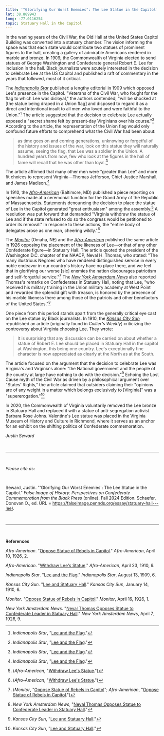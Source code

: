 ```yaml
---
title: '"Glorifying Our Worst Enemies": The Lee Statue in the Capitol'
lat: 38.889943
long: -77.0116254
topic: Statuary Hall in the Capitol
---
```

In the waning years of the Civil War, the Old Hall at the United States Capitol Building was converted into a statuary chamber. The vision informing the space was that each state would contribute two statues of prominent figures to the hall, creating a gallery of admirable Americans rendered in marble and bronze. In 1909, the Commonwealth of Virginia elected to send statues of George Washington and Confederate general Robert E. Lee for inclusion in the hall. Black journalists were acutely interested in the decision to celebrate Lee at the US Capitol and published a raft of commentary in the years that followed, most of it critical.

The *[Indianapolis Star](https://access-newspaperarchive-com.proxy.library.upenn.edu/browse/us/indiana/indianapolis/indianapolis-star/)* published a lengthy editorial in 1909 which opposed Lee's presence in the Capitol. "Veterans of the Civil War, who fought for the flag to which Lee was disloyal," the authors contended, "will be shocked at \[the statue being draped in a Union flag] and disposed to regard it as a direct and intentional insult to all men who loved and were faithful to the Union."[^1] The article suggested that the decision to celebrate Lee actually exposed a "secret shame felt by present-day Virginians over his course."[^2] According to the article, the representation of the Union flag would only confound future efforts to comprehend what the Civil War had been about:

> as time goes on and coming generations, unknowing or forgetful of the history and issues of the war, look on this statue they will naturally assume, seeing the flag, that Lee was a soldier in the Union. A hundred years from now, few who look at the figures in the hall of fame will recall that he was other than loyal.[^3]

The article affirmed that many other men were "greater than Lee" and more fit choices to represent Virginia—Thomas Jefferson, Chief Justice Marshall, and James Madison.[^4]

In 1910, the *[Afro-American](https://proxy.library.upenn.edu/login?url=https://www.proquest.com/publication/45589?accountid=14707&decadeSelected=1910+-+1919&yearSelected=1910&monthSelected=04&issueNameSelected=01910Y04Y23$23Apr+23,+1910)* (Baltimore, MD) published a piece reporting on speeches made at a ceremonial function for the Grand Army of the Republic of Massachusetts. Statements denouncing the decision to place the statue of Lee in the Capitol generated "great enthusiasm" among the assembly.[^5] A resolution was put forward that demanded "Virginia withdraw the statue of Lee and if the state refused to do so the congress would be petitioned to order its removal." In response to these actions, the "entire body of delegates arose as one man, cheering wildly."[^6]

The *[Monitor](https://www.loc.gov/item/00225879/1926-04-16/ed-1/)* (Omaha, NE) and the *[Afro-American](https://www.proquest.com/publication/45589?OpenUrlRefId=info:xri/sid:primo&parentSessionId=3Gci25Nh%2BltmLNvqgXmPQqTX2w4c4pKh9LW6%2FzNQmM8%3D&accountid=14707&decadeSelected=1920%20-%201929&yearSelected=1926&monthSelected=04&issueNameSelected=01926Y04Y10%2423Apr%2B10%2C%2B1926)* published the same article in 1926 opposing the placement of the likeness of Lee—or that of any other Confederate figure—in Statuary Hall. The article quoted the president of the Washington D.C. chapter of the NAACP, Neval H. Thomas, who stated: "The many illustrious Negroes who have rendered distinguished service in every noble endeavor in our country's history have no place there, and we feel that in glorifying our worse \[sic] enemies the nation discourages patriotism and self-forgetful service."[^7] The *[New York Amsterdam News](https://proxy.library.upenn.edu/login?url=https://www.proquest.com/publication/40377?accountid=14707&decadeSelected=1930+-+1939&yearSelected=1926&monthSelected=04&issueNameSelected=01926Y04Y07$23Apr+7,+1926)* also reported Thomas's remarks on Confederates in Statuary Hall, noting that Lee, "who received his military training in the Union military academy at West Point and rewarded the splendid gift with treason, is honored by the presence of his marble likeness there among those of the patriots and other benefactors of the United States."[^8]

One piece from this period stands apart from the generally critical eye cast on the Lee statue by Black journalists. In 1910, the *[Kansas City Sun](https://www.newspapers.com/paper/the-kansas-city-sun/1385/)* republished an article (originally found in *Collier's Weekly*) criticizing the controversy about Virginia choosing Lee. They wrote:

> It is surprising that any discussion can be carried on about whether a statue of Robert E. Lee should be placed in Statuary Hall in the capitol at Washington, this being one country. Lee's exceptionally fine character is now appreciated as clearly at the North as at the South.

The article focused on the argument that the decision to celebrate Lee was Virginia's and Virginia's alone: "the National government and the people of the country at large have nothing to do with the decision."[^9] Echoing the Lost Cause myth of the Civil War as driven by a philosophical argument over "States' Rights," the article claimed that outsiders claiming their "opinions are of any weight in a matter which belongs exclusively to \[Virginia]" was a "supererogation."[^10]

In 2020, the Commonwealth of Virginia voluntarily removed the Lee bronze in Statuary Hall and replaced it with a statue of anti-segregation activist Barbara Rose Johns. Valentine's Lee statue was placed in the Virginia Museum of History and Culture in Richmond, where it serves as an anchor for an exhibit on the shifting politics of Confederate commemoration.

*Justin Seward*

<br>

<hr>

<br>

*Please cite as*: 

<br>

Seward, Justin. "'Glorifying Our Worst Enemies': The Lee Statue in the Capitol." *False Image of History: Perspectives on Confederate Commemoration from the Black Press* (online). Fall 2024 Edition. Schaefer, Donovan O., ed. URL = https://falseimage.pennds.org/essay/statuary-hall---lee/.

<br>

<hr>

<br>

**References**

*Afro-American*. "[Oppose Statue of Rebels in Capitol](https://www.proquest.com/publication/45589?OpenUrlRefId=info:xri/sid:primo&parentSessionId=3Gci25Nh%2BltmLNvqgXmPQqTX2w4c4pKh9LW6%2FzNQmM8%3D&accountid=14707&decadeSelected=1920%20-%201929&yearSelected=1926&monthSelected=04&issueNameSelected=01926Y04Y10%2423Apr%2B10%2C%2B1926)." *Afro-American*, April 10, 1926, 2.

*Afro*-*American*. "[Withdraw Lee's Statue](https://proxy.library.upenn.edu/login?url=https://www.proquest.com/publication/45589?accountid=14707&decadeSelected=1910+-+1919&yearSelected=1910&monthSelected=04&issueNameSelected=01910Y04Y23$23Apr+23,+1910)." *Afro-American*, April 23, 1910, 6.

*Indianapolis Star*. "[Lee and the Flag](https://access-newspaperarchive-com.proxy.library.upenn.edu/browse/us/indiana/indianapolis/indianapolis-star/)." *Indianapolis Star*, August 13, 1909, 6.

*Kansas City Sun*. "[Lee and Statuary Hall](https://www.newspapers.com/paper/the-kansas-city-sun/1385/)." *Kansas City Sun*, January 14, 1910, 6.

*Monitor*. "[Oppose Statue of Rebels in Capitol](https://www.loc.gov/item/00225879/1926-04-16/ed-1/)." *Monitor*, April 16, 1926, 1.

*New York Amsterdam News*. "[Neval Thomas Opposes Statue to Confederate Leader in Statuary Hall](https://proxy.library.upenn.edu/login?url=https://www.proquest.com/publication/40377?accountid=14707&decadeSelected=1930+-+1939&yearSelected=1926&monthSelected=04&issueNameSelected=01926Y04Y07$23Apr+7,+1926)." *New York Amsterdam News*, April 7, 1926, 9.

[^1]: *Indianapolis Star*, "[Lee and the Flag](https://access-newspaperarchive-com.proxy.library.upenn.edu/browse/us/indiana/indianapolis/indianapolis-star/)."

[^2]: *Indianapolis Star*, "[Lee and the Flag](https://access-newspaperarchive-com.proxy.library.upenn.edu/browse/us/indiana/indianapolis/indianapolis-star/)."

[^3]: *Indianapolis Star*, "[Lee and the Flag](https://access-newspaperarchive-com.proxy.library.upenn.edu/browse/us/indiana/indianapolis/indianapolis-star/)."

[^4]: *Indianapolis Star*, "[Lee and the Flag](https://access-newspaperarchive-com.proxy.library.upenn.edu/browse/us/indiana/indianapolis/indianapolis-star/)."

[^5]: (*Afro-American*, "[Withdraw Lee's Statue](https://proxy.library.upenn.edu/login?url=https://www.proquest.com/publication/45589?accountid=14707&decadeSelected=1910+-+1919&yearSelected=1910&monthSelected=04&issueNameSelected=01910Y04Y23$23Apr+23,+1910).")

[^6]: (*Afro-American*, "[Withdraw Lee's Statue](https://proxy.library.upenn.edu/login?url=https://www.proquest.com/publication/45589?accountid=14707&decadeSelected=1910+-+1919&yearSelected=1910&monthSelected=04&issueNameSelected=01910Y04Y23$23Apr+23,+1910).")

[^7]: (*Monitor*, "[Oppose Statue of Rebels in Capitol](https://www.loc.gov/item/00225879/1926-04-16/ed-1/)"; *Afro-American*, "[Oppose Statue of Rebels in Capitol](https://www.proquest.com/publication/45589?OpenUrlRefId=info:xri/sid:primo&parentSessionId=3Gci25Nh%2BltmLNvqgXmPQqTX2w4c4pKh9LW6%2FzNQmM8%3D&accountid=14707&decadeSelected=1920%20-%201929&yearSelected=1926&monthSelected=04&issueNameSelected=01926Y04Y10%2423Apr%2B10%2C%2B1926).")

[^8]: *New York Amsterdam News*, "[Neval Thomas Opposes Statue to Confederate Leader in Statuary Hall](https://proxy.library.upenn.edu/login?url=https://www.proquest.com/publication/40377?accountid=14707&decadeSelected=1930+-+1939&yearSelected=1926&monthSelected=04&issueNameSelected=01926Y04Y07$23Apr+7,+1926)."

[^9]: *Kansas City Sun*, "[Lee and Statuary Hall](https://www.newspapers.com/paper/the-kansas-city-sun/1385/)."

[^10]: *Kansas City Sun*, "[Lee and Statuary Hall](https://www.newspapers.com/paper/the-kansas-city-sun/1385/)."
